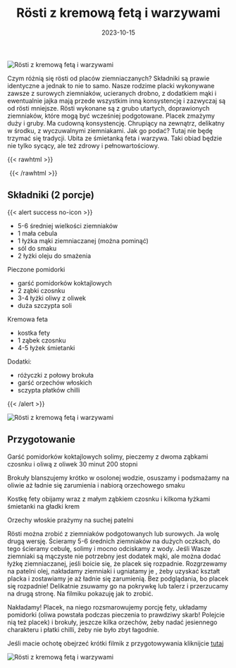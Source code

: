 ﻿---
title: "Rösti z kremową fetą i warzywami"
date: 2023-10-15
categories:
- dania główne
tags:
- rösti
- placki ziemniaczane
- wegetariańskie
- feta
- brokuły
thumbnailImagePosition: "top"
---
![Rösti z kremową fetą i warzywami](/img/Rosti-z-kremowa-feta-i-warzywami/Rosti-z-kremowa-feta-i-warzywami-1.jpg)

Czym różnią się rösti od placów ziemniaczanych? Składniki są prawie identyczne a jednak to nie to samo. Nasze rodzime placki wykonywane zawsze z surowych ziemniaków, ucieranych drobno, z dodatkiem mąki i ewentualnie jajka mają przede wszystkim inną konsystencję i zazwyczaj są od rösti mniejsze. Rösti wykonane są z grubo utartych, doprawionych ziemniaków, które mogą być wcześniej podgotowane. Placek zmażymy duży i gruby. Ma cudowną konsystencję. Chrupiący na zewnątrz, delikatny w środku, z wyczuwalnymi ziemniakami. Jak go podać? Tutaj nie będę trzymać się tradycji. Ubita ze śmietanką feta i warzywa. Taki obiad będzie nie tylko sycący, ale też zdrowy i pełnowartościowy. 

<!--more-->

{{< rawhtml >}}
<div id="ceneoaffcontainer624479"></div><a id="ceneoaff-logo" title="Ceneo.pl" href="https://www.ceneo.pl/#pid=26977&crid=624479&cid=46110" rel="nofollow"><img style="border:0;width:1px;height:1px;" src="//image.ceneostatic.pl/data/custom_images/4917/custom_image.png" alt="Ceneo.pl" /></a><script type="text/javascript" charset="utf-8">	if (typeof CeneoAPOptions == "undefined" || CeneoAPOptions == null)	{	var CeneoAPOptions = new Array(); 	stamp = parseInt(new Date().getTime()/86400, 10);	var script = document.createElement("script");	script.setAttribute("type", "text/javascript");	script.setAttribute("src", "//partnerzyapi.ceneo.pl/External/ap.js?"+stamp);	script.setAttribute("charset", "utf-8");	var head = document.getElementsByTagName("head")[0];	head.appendChild(script);	}	CeneoAPOptions[CeneoAPOptions.length] =	{		ad_creation: 624479,		ad_channel: 46110,		ad_partner: 26977,		ad_type: 1,		ad_content: '1767,3528,4496',		ad_format: 1,		ad_newpage: true,		ad_basket: false,		ad_container: 'ceneoaffcontainer624479',		ad_formatTypeId: 1,		ad_contextual: false, 		ad_recommended: false, 		ad_showRank: false 	};</script>
{{< /rawhtml >}}

## Składniki (2 porcje)
{{< alert success no-icon >}}
- 5-6 średniej wielkości ziemniaków
- 1 mała cebula
- 1 łyżka mąki ziemniaczanej (można pominąć)
- sól do smaku
- 2 łyżki oleju do smażenia


Pieczone pomidorki
- garść pomidorków koktajlowych
- 2 ząbki czosnku
- 3-4 łyżki oliwy z oliwek
- duża szczypta soli

Kremowa feta
- kostka fety
- 1 ząbek czosnku
- 4-5 łyżek śmietanki


Dodatki: 
- różyczki z połowy brokuła
- garść orzechów włoskich
- sczypta płatków chilli

{{< /alert >}}

![Rösti z kremową fetą i warzywami](/img/Rosti-z-kremowa-feta-i-warzywami/Rosti-z-kremowa-feta-i-warzywami-2.jpg)

## Przygotowanie
Garść pomidorków koktajlowych solimy, pieczemy z dwoma ząbkami czosnku i oliwą z oliwek 30 minut 200 stopni

Brokuły blanszujemy krótko w osolonej wodzie, osuszamy i podsmażamy na oliwie aż ładnie się zarumienia i nabiorą orzechowego smaku

Kostkę fety obijamy wraz z małym ząbkiem czosnku i kilkoma łyżkami śmietanki na gładki krem

Orzechy włoskie prażymy na suchej patelni

Rösti można zrobić z ziemniaków podgotowanych lub surowych. Ja wolę drugą wersję. Ścieramy 5-6 średnich ziemniaków na dużych oczkach, do tego ścieramy cebulę, solimy i mocno odciskamy z wody. Jeśli Wasze ziemniaki są mączyste nie potrzebny jest dodatek mąki, ale można dodać łyżkę ziemniaczanej, jeśli boicie się, że placek się rozpadnie. Rozgrzewamy na patelni olej, nakładamy ziemniaki i ugniatamy je , żeby uzyskać kształt placka i zostawiamy je aż ładnie się zarumienią. Bez podglądania, bo placek się rozpadnie! Delikatnie zsuwamy go na pokrywkę lub talerz i przerzucamy na drugą stronę. Na filmiku pokazuję jak to zrobić.

Nakładamy!
Placek, na niego rozsmarowujemy porcję fety, układamy pomidorki (oliwa powstała podczas pieczenia to prawdziwy skarb! Polejcie nią też placek) i brokuły, jeszcze kilka orzechów, żeby nadać jesiennego charakteru i płatki chilli, żeby nie było zbyt łagodnie.


Jeśli macie ochotę obejrzeć krótki filmik z przygotowywania kliknijcie [tutaj](https://www.instagram.com/reel/CxlPVMwIo4n/?utm_source=ig_web_copy_link&igshid=MzRlODBiNWFlZA==)

![Rösti z kremową fetą i warzywami](/img/Rosti-z-kremowa-feta-i-warzywami/Rosti-z-kremowa-feta-i-warzywami-3.jpg)